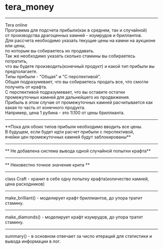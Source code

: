 # tera_money
<hr>
Tera online<br>
Программа для подсчета прибыли(как в среднем, так и случайной)<br> от производства драгоценных камней - изумрудов и бриллантов.<br>
Для рассчета необходимо указать текущие цены на камни на аукционе или цены,<br> по которым вы собираетесь их продавать.<br>
Так же необходимо указать сколько стамины вы собираетесь потратить,<br> что вы будете производить(конечный продукт) и какой тип прибыли вы предполагаете.<br>
Типы прибыли - "Общая" и "С перспективой".<br>
Общая подразумевает, что вы собираетесь продать все, что смогли получить от крафта.<br>
С перспективой подразумевает, что вы оставите остатки промежуточных камней для дальнейшего их продвижения.<br>
Прибыль в этом случае от промежуточных камней расчитывается как какая то часть от конечного продукта.<br>
Например, цена 1 рубина - это 1\100 от цены бриллианта.<br>
<hr>
**Пока для обоих типов прибыли необходимо вводить все цены.<br> В будущем, если будет идти расчет прибыли с перспективой,<br> ячейки цен промежуточных камней будут заблокированы**
<hr>
** Не добавлена система вывода одной случайной попытки крафта**
<hr>
** Неизвестно точное значение крита **
<hr>
class Craft - хранит в себе одну попытку крафта(количество камней, цена расходников)
<hr>
make_brilliant() - моделирует крафт бриллиантов, до упора тратит стамину.
<hr>
make_diamonds() - моделирует крафт изумрудов, до упора тратит стамину.
<hr>
summary() - в основном отвечает за число итераций для статистики и вывода информации в лог.
